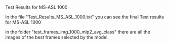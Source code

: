 Test Results for MS-ASL 1000

In the file "Test_Results_MS_ASL_1000.txt" you can see the final Test results for MS-ASL 1000

In the folder "test_frames_img_1000_mlp2_avg_class" there are all the images of the best frames selected by the model.

